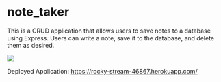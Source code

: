 # note_taker
This is a CRUD application that allows users to save notes to a database using Express. Users can write a note, save it to the database, and delete them as desired.

![](https://laughlinportfolio.herokuapp.com/static/media/notetaker.4219b321.png)


Deployed Application: https://rocky-stream-46867.herokuapp.com/
